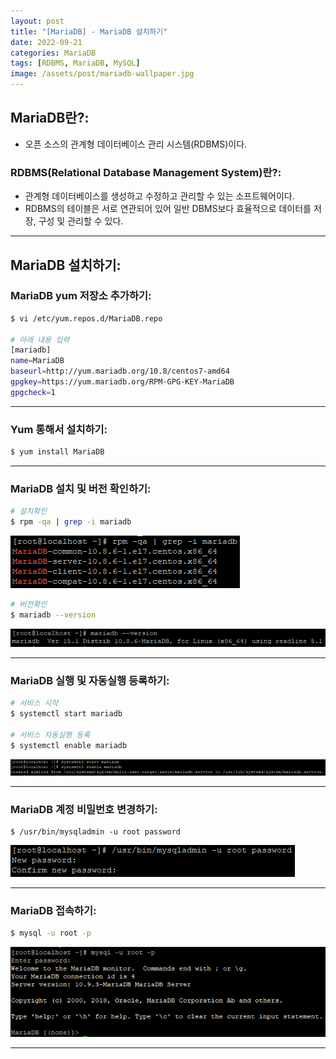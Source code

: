 ```yaml
---
layout: post
title: "[MariaDB] - MariaDB 설치하기"
date: 2022-09-21
categories: MariaDB
tags: [RDBMS, MariaDB, MySQL]
image: /assets/post/mariadb-wallpaper.jpg
---
```


## MariaDB란?:
- 오픈 소스의 관계형 데이터베이스 관리 시스템(RDBMS)이다.

### RDBMS(Relational Database Management System)란?:
- 관계형 데이터베이스를 생성하고 수정하고 관리할 수 있는 소프트웨어이다.
- RDBMS의 테이블은 서로 연관되어 있어 일반 DBMS보다 효율적으로 데이터를 저장, 구성 및 관리할 수 있다.

* * *

## MariaDB 설치하기:
### MariaDB yum 저장소 추가하기:
```bash
$ vi /etc/yum.repos.d/MariaDB.repo

# 아래 내용 입력
[mariadb]
name=MariaDB
baseurl=http://yum.mariadb.org/10.8/centos7-amd64
gpgkey=https://yum.mariadb.org/RPM-GPG-KEY-MariaDB
gpgcheck=1
```

* * *

### Yum 통해서 설치하기:
```bash
$ yum install MariaDB
```

* * *

### MariaDB 설치 및 버전 확인하기:
```bash
# 설치확인
$ rpm -qa | grep -i mariadb
```
[![텍스트](/assets/images/DB/mariadb%20%EC%84%A4%EC%B9%98%ED%99%95%EC%9D%B8.PNG)](/assets/images/DB/mariadb%20%EC%84%A4%EC%B9%98%ED%99%95%EC%9D%B8.PNG)

```bash
# 버전확인
$ mariadb --version
```
[![텍스트](/assets/images/DB/mariadb%20%EB%B2%84%EC%A0%84%20%ED%99%95%EC%9D%B8%ED%95%98%EA%B8%B0.PNG)](/assets/images/DB/mariadb%20%EB%B2%84%EC%A0%84%20%ED%99%95%EC%9D%B8%ED%95%98%EA%B8%B0.PNG)

* * *

### MariaDB 실행 및 자동실행 등록하기:
```bash
# 서비스 시작
$ systemctl start mariadb

# 서비스 자동실행 등록
$ systemctl enable mariadb
```
[![텍스트](/assets/images/DB/mariadb%20%EC%8B%A4%ED%96%89%ED%99%95%EC%9D%B8%20%EB%B0%8F%20%EC%9E%90%EB%8F%99%EC%8B%A4%ED%96%89%20%EB%93%B1%EB%A1%9D.PNG)](/assets/images/DB/mariadb%20%EC%8B%A4%ED%96%89%ED%99%95%EC%9D%B8%20%EB%B0%8F%20%EC%9E%90%EB%8F%99%EC%8B%A4%ED%96%89%20%EB%93%B1%EB%A1%9D.PNG)

* * *

### MariaDB 계정 비밀번호 변경하기:
```
$ /usr/bin/mysqladmin -u root password
```
[![텍스트](/assets/images/DB/mariadb%20root%EA%B3%84%EC%A0%95%20%ED%8C%A8%EC%8A%A4%EC%9B%8C%EB%93%9C%20%EB%B3%80%EA%B2%BD%ED%95%98%EA%B8%B0.PNG)](/assets/images/DB/mariadb%20root%EA%B3%84%EC%A0%95%20%ED%8C%A8%EC%8A%A4%EC%9B%8C%EB%93%9C%20%EB%B3%80%EA%B2%BD%ED%95%98%EA%B8%B0.PNG)

* * *

### MariaDB 접속하기:
```bash
$ mysql -u root -p
```
[![텍스트](/assets/images/DB/mariadb%20%EC%A0%91%EC%86%8D%ED%99%94%EB%A9%B4.PNG)](/assets/images/DB/mariadb%20%EC%A0%91%EC%86%8D%ED%99%94%EB%A9%B4.PNG)

* * *